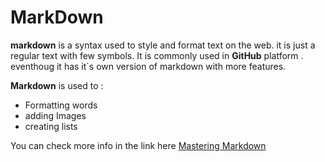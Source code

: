 # MarkDown 

**markdown** is a syntax used to style and format text on the web. it is just a regular text with few symbols.
It is commonly used in **GitHub** platform . eventhoug it has it`s own version of markdown with more features.

**Markdown** is used to :

- Formatting words
- adding Images 
- creating lists 

You can check more info in the link here 
[Mastering Markdown](https://guides.github.com/features/mastering-markdown/)

